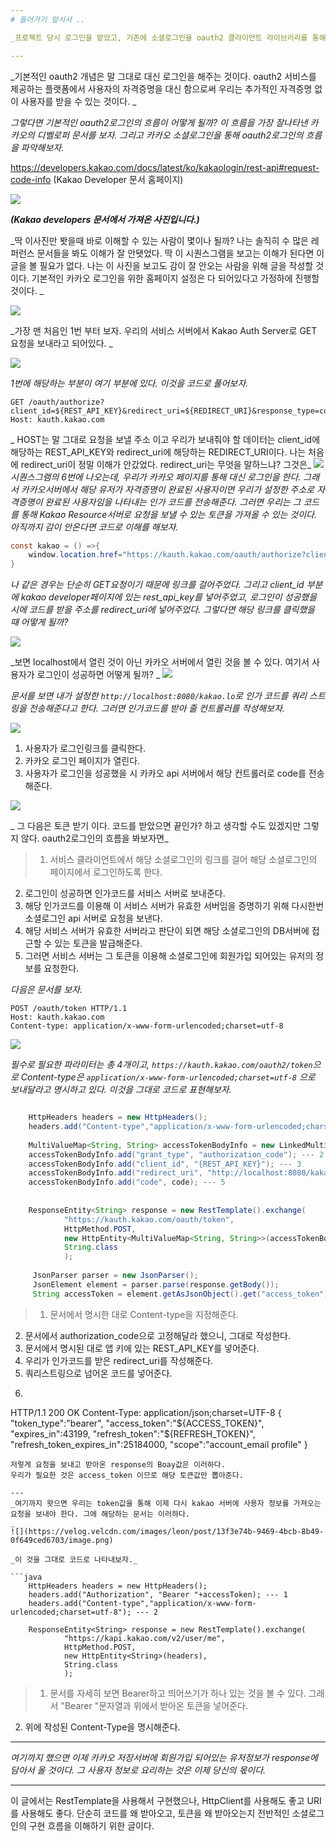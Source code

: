 ```yaml
---
# 들어가기 앞서서 ..

_프로젝트 당시 로그인을 맡았고, 기존에 소셜로그인을 oauth2 클라이언트 라이브러리를 통해 구현해본 경험이 있었으나, 쌩 구현은 해본 경험이 없어서 oauth2의 개념정리를 할 겸 처음부터 끝까지 구현해 보았다._

---
```


_기본적인 oauth2 개념은 말 그대로 대신 로그인을 해주는 것이다. oauth2 서비스를 제공하는 플랫폼에서 사용자의 자격증명을 대신 함으로써 우리는 추가적인 자격증명 없이 사용자를 받을 수 있는 것이다. _

_그렇다면 기본적인 oauth2로그인의 흐름이 어떻게 될까? 이 흐름을 가장 잘나타낸 카카오의 디벨로퍼 문서를 보자. 그리고 카카오 소셜로그인을 통해 oauth2로그인의 흐름을 파악해보자._

https://developers.kakao.com/docs/latest/ko/kakaologin/rest-api#request-code-info
(Kakao Developer 문서 홈페이지)

![](https://velog.velcdn.com/images/leon/post/dfb09747-bad0-4654-81ba-6690219d0641/image.png)

**_(Kakao developers 문서에서 가져온 사진입니다.)_**

_딱 이사진만 봣을때 바로 이해할 수 있는 사람이 몇이나 될까? 나는 솔직히 수 많은 레퍼런스 문서들을 봐도 이해가 잘 안됏었다. 딱 이 시퀀스그램을 보고는 이해가 된다면 이 글을 볼 필요가 없다. 나는 이 사진을 보고도 감이 잘 안오는 사람을 위해 글을 작성할 것이다. 기본적인 카카오 로그인을 위한 홈페이지 설정은 다 되어있다고 가정하에 진행할 것이다. _

![](https://velog.velcdn.com/images/leon/post/65ba2212-f9f7-43ac-a03c-0d9752fc90b1/image.png)

_가장 맨 처음인 1번 부터 보자. 우리의 서비스 서버에서 Kakao Auth Server로 GET 요청을 보내라고 되어있다. _

![](https://velog.velcdn.com/images/leon/post/b4c068b4-58cc-4984-b35f-e68c3dee4a6e/image.png)

_1번에 해당하는 부분이 여기 부분에 있다. 이것을 코드로 풀어보자._

```
GET /oauth/authorize?client_id=${REST_API_KEY}&redirect_uri=${REDIRECT_URI}&response_type=code
Host: kauth.kakao.com
```
_ HOST는 말 그대로 요청을 보낼 주소 이고 우리가 보내줘야 할 데이터는 client_id에 해당하는 REST_API_KEY와 redirect_uri에 해당하는 REDIRECT_URI이다. 나는 처음에 redirect_uri이 정말 이해가 안갔었다. redirect_uri는 무엇을 말하느냐? 그것은_ 
![](https://velog.velcdn.com/images/leon/post/1c36c0d3-c7e7-49cf-8896-b947c71d05b8/image.png)
_시퀀스그램의 6번에 나오는데, 우리가 카카오 페이지를 통해 대신 로그인을 한다. 그래서 카카오서버에서 해당 유저가 자격증명이 완료된 사용자이면 우리가 설정한 주소로 자격증명이 완료된 사용자임을 나타내는 인가 코드를 전송해준다. 그러면 우리는 그 코드를 통해 Kakao Resource서버로 요청을 보낼 수 있는 토큰을 가져올 수 있는 것이다. 아직까지 감이 안온다면 코드로 이해를 해보자._

```java
const kakao = () =>{
	window.location.href="https://kauth.kakao.com/oauth/authorize?client_id=${본인의 rest_api_key}&redirect_uri=http://localhost:8080/kakao.lo&response_type=code"
}
```

_나 같은 경우는 단순히 GET요청이기 때문에 링크를 걸어주었다. 그리고 client_id 부분에 kakao developer페이지에 있는 rest_api_key를 넣어주었고, 로그인이 성공했을 시에 코드를 받을 주소를 redirect_uri에 넣어주었다. 그렇다면 해당 링크를 클릭했을 때 어떻게 될까?_

![](https://velog.velcdn.com/images/leon/post/5e3f1b6c-6acc-4a0f-a40b-36856e952597/image.png)

_보면 localhost에서 열린 것이 아닌 카카오 서버에서 열린 것을 볼 수 있다. 여기서 사용자가 로그인이 성공하면 어떻게 될까? _
![](https://velog.velcdn.com/images/leon/post/ba093e38-f2d9-4dc9-a14b-935ba854b42d/image.png)

_문서를 보면 내가 설정한 `http://localhost:8080/kakao.lo`로 인가 코드를 쿼리 스트링을 전송해준다고 한다. 그러면 인가코드를 받아 줄 컨트롤러를 작성해보자._

![](https://velog.velcdn.com/images/leon/post/b3ff1ebf-668f-4bed-9c0f-f3a59e5d8150/image.png)

>
1. 사용자가 로그인링크를 클릭한다.
2. 카카오 로그인 페이지가 열린다.
3. 사용자가 로그인을 성공했을 시 카카오 api 서버에서 해당 컨트롤러로 code를 전송해준다.


![](https://velog.velcdn.com/images/leon/post/ec7ad6a2-fc46-4d62-83e4-90c543b4b3d0/image.png)

_ 그 다음은 토큰 받기 이다. 코드를 받았으면 끝인가? 하고 생각할 수도 있겠지만 그렇지 않다. oauth2로그인의 흐름을 봐보자면_

>1. 서비스 클라이언트에서 해당 소셜로그인의 링크를 걸어 해당 소셜로그인의 페이지에서 로그인하도록 한다.
2. 로그인이 성공하면 인가코드를 서비스 서버로 보내준다.
3. 해당 인가코드를 이용해 이 서비스 서버가 유효한 서버임을 증명하기 위해 다시한번 소셜로그인 api 서버로 요청을 보낸다.
4. 해당 서비스 서버가 유효한 서버라고 판단이 되면 해당 소셜로그인의 DB서버에 접근할 수 있는 토큰을 발급해준다.
5. 그러면 서비스 서버는 그 토큰을 이용해 소셜로그인에 회원가입 되어있는 유저의 정보를 요청한다.

_다음은 문서를 보자._
```
POST /oauth/token HTTP/1.1
Host: kauth.kakao.com
Content-type: application/x-www-form-urlencoded;charset=utf-8
```

![](https://velog.velcdn.com/images/leon/post/06fdf586-57f1-4c15-ba0d-741f27e8b35c/image.png)

_필수로 필요한 파라미터는 총 4개이고, `https://kauth.kakao.com/oauth2/token`으로 Content-type은 `application/x-www-form-urlencoded;charset=utf-8` 으로 보내달라고 명시하고 있다. 이것을 그대로 코드로 표현해보자._

```java

	HttpHeaders headers = new HttpHeaders();
	headers.add("Content-type","application/x-www-form-urlencoded;charset=utf-8"); --- 1
		
	MultiValueMap<String, String> accessTokenBodyInfo = new LinkedMultiValueMap<String, String>();
	accessTokenBodyInfo.add("grant_type", "authorization_code"); --- 2
	accessTokenBodyInfo.add("client_id", "{REST_API_KEY}"); --- 3
	accessTokenBodyInfo.add("redirect_uri", "http://localhost:8080/kakao.lo"); --- 4
	accessTokenBodyInfo.add("code", code); --- 5
		
		
	ResponseEntity<String> response = new RestTemplate().exchange(
			"https://kauth.kakao.com/oauth/token",
			HttpMethod.POST, 
			new HttpEntity<MultiValueMap<String, String>>(accessTokenBodyInfo, headers),
			String.class
			);
            
     JsonParser parser = new JsonParser();
     JsonElement element = parser.parse(response.getBody());
     String accessToken = element.getAsJsonObject().get("access_token").getAsString(); --- 6     
```

> 1. 문서에서 명시한 대로 Content-type을 지정해준다.
2. 문서에서 authorization_code으로 고정해달라 했으니, 그대로 작성한다.
3. 문서에서 명시된 대로 앱 키에 있는 REST_API_KEY를 넣어준다.
4. 우리가 인가코드를 받은 redirect_uri를 작성해준다.
5. 쿼리스트링으로 넘어온 코드를 넣어준다.
6. ```
HTTP/1.1 200 OK
Content-Type: application/json;charset=UTF-8
{
    "token_type":"bearer",
    "access_token":"${ACCESS_TOKEN}",
    "expires_in":43199,
    "refresh_token":"${REFRESH_TOKEN}",
    "refresh_token_expires_in":25184000,
    "scope":"account_email profile"
}
```
저렇게 요청을 보내고 받아온 response의 Boay값은 이러하다.
우리가 필요한 것은 access_token 이므로 해당 토큰값만 뽑아준다.

---
_여기까지 왓으면 우리는 token값을 통해 이제 다시 kakao 서버에 사용자 정보를 가져오는 요청을 보내야 한다. 그에 해당하는 문서는 이러하다.
_
![](https://velog.velcdn.com/images/leon/post/13f3e74b-9469-4bcb-8b49-0f649ced6703/image.png)

_이 것을 그대로 코드로 나타내보자._

```java
	HttpHeaders headers = new HttpHeaders();
	headers.add("Authorization", "Bearer "+accessToken); --- 1
	headers.add("Content-type","application/x-www-form-urlencoded;charset=utf-8"); --- 2
		
	ResponseEntity<String> response = new RestTemplate().exchange(
			"https://kapi.kakao.com/v2/user/me",
			HttpMethod.POST, 
			new HttpEntity<String>(headers),
			String.class
			);
```
> 1. 문서를 자세히 보면 Bearer하고 띄어쓰기가 하나 있는 것을 볼 수 있다. 그래서 "Bearer "문자열과 위에서 받아온 토큰을 넣어준다.
2. 위에 작성된 Content-Type을 명시해준다.


---
_여기까지 했으면 이제 카카오 저장서버에 회원가입 되어있는 유저정보가 response에 담아서 올 것이다. 그 사용자 정보로 요리하는 것은 이제 당신의 몫이다._

---
이 글에서는 RestTemplate을 사용해서 구현했으나, HttpClient를 사용해도 좋고 URI를 사용해도 좋다. 단순히 코드를 왜 받아오고, 토큰을 왜 받아오는지 전반적인 소셜로그인의 구현 흐름을 이해하기 위한 글이다.


